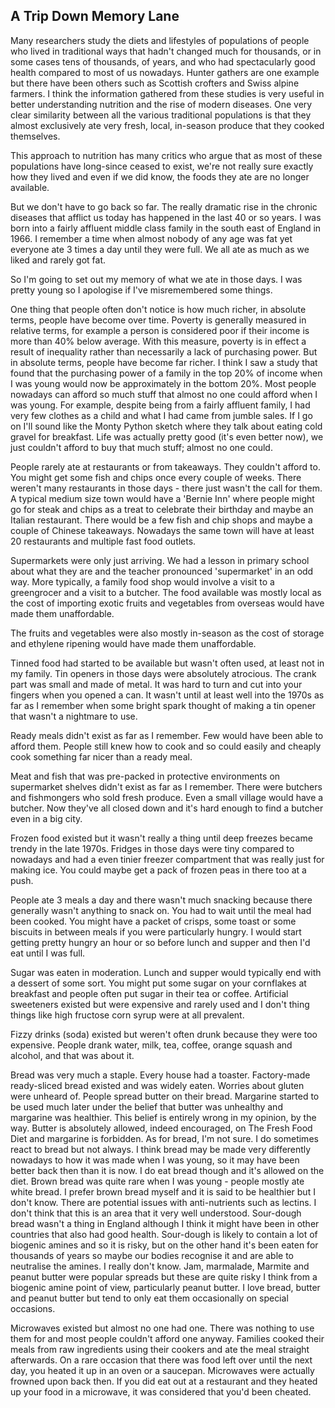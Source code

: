 <a name="memory"></a>
## A Trip Down Memory Lane

Many researchers study the diets and lifestyles of populations of people who lived in traditional ways that hadn't changed much for thousands, or in some cases tens of thousands, of years, and who had spectacularly good health compared to most of us nowadays. Hunter gathers are one example but there have been others such as Scottish crofters and Swiss alpine farmers. I think the information gathered from these studies is very useful in better understanding nutrition and the rise of modern diseases. One very clear similarity between all the various traditional populations is that they almost exclusively ate very fresh, local, in-season produce that they cooked themselves.

This approach to nutrition has many critics who argue that as most of these populations have long-since ceased to exist, we're not really sure exactly how they lived and even if we did know, the foods they ate are no longer available. 

But we don't have to go back so far. The really dramatic rise in the chronic diseases that afflict us today has happened in the last 40 or so years. I was born into a fairly affluent middle class family in the south east of England in 1966. I remember a time when almost nobody of any age was fat yet everyone ate 3 times a day until they were full. We all ate as much as we liked and rarely got fat.

So I'm going to set out my memory of what we ate in those days. I was pretty young so I apologise if I've misremembered some things.

One thing that people often don't notice is how much richer, in absolute terms, people have become over time. Poverty is generally measured in relative terms, for example a person is considered poor if their income is more than 40% below average. With this measure, poverty is in effect a result of inequality rather than necessarily a lack of purchasing power. But in absolute terms, people have become far richer. I think I saw a study that found that the purchasing power of a family in the top 20% of income when I was young would now be approximately in the bottom 20%. Most people nowadays can afford so much stuff that almost no one could afford when I was young. For example, despite being from a fairly affluent family, I had very few clothes as a child and what I had came from jumble sales. If I go on I'll sound like the Monty Python sketch where they talk about eating cold gravel for breakfast. Life was actually pretty good (it's even better now), we just couldn't afford to buy that much stuff; almost no one could. 

People rarely ate at restaurants or from takeaways. They couldn't afford to. You might get some fish and chips once every couple of weeks. There weren't many restaurants in those days - there just wasn't the call for them. A typical medium size town would have a 'Bernie Inn' where people might go for steak and chips as a treat to celebrate their birthday and maybe an Italian restaurant. There would be a few fish and chip shops and maybe a couple of Chinese takeaways. Nowadays the same town will have at least 20 restaurants and multiple fast food outlets.

Supermarkets were only just arriving. We had a lesson in primary school about what they are and the teacher pronounced 'supermarket' in an odd way. More typically, a family food shop would involve a visit to a greengrocer and a visit to a butcher. The food available was mostly local as the cost of importing exotic fruits and vegetables from overseas would have made them unaffordable.

The fruits and vegetables were also mostly in-season as the cost of storage and ethylene ripening would have made them unaffordable.

Tinned food had started to be available but wasn't often used, at least not in my family. Tin openers in those days were absolutely atrocious. The crank part was small and made of metal. It was hard to turn and cut into your fingers when you opened a can. It wasn't until at least well into the 1970s as far as I remember when some bright spark thought of making a tin opener that wasn't a nightmare to use.

Ready meals didn't exist as far as I remember. Few would have been able to afford them. People still knew how to cook and so could easily and cheaply cook something far nicer than a ready meal.

Meat and fish that was pre-packed in protective environments on supermarket shelves didn't exist as far as I remember. There were butchers and fishmongers who sold fresh produce. Even a small village would have a butcher. Now they've all closed down and it's hard enough to find a butcher even in a big city.

Frozen food existed but it wasn't really a thing until deep freezes became trendy in the late 1970s. Fridges in those days were tiny compared to nowadays and had a even tinier freezer compartment that was really just for making ice. You could maybe get a pack of frozen peas in there too at a push.

People ate 3 meals a day and there wasn't much snacking because there generally wasn't anything to snack on. You had to wait until the meal had been cooked. You might have a packet of crisps, some toast or some biscuits in between meals if you were particularly hungry. I would start getting pretty hungry an hour or so before lunch and supper and then I'd eat until I was full.

Sugar was eaten in moderation. Lunch and supper would typically end with a dessert of some sort. You might put some sugar on your cornflakes at breakfast and people often put sugar in their tea or coffee. Artificial sweeteners existed but were expensive and rarely used and I don't thing things like high fructose corn syrup were at all prevalent. 

Fizzy drinks (soda) existed but weren't often drunk because they were too expensive. People drank water, milk, tea, coffee, orange squash and alcohol, and that was about it.

Bread was very much a staple. Every house had a toaster. Factory-made ready-sliced bread existed and was widely eaten. Worries about gluten were unheard of. People spread butter on their bread. Margarine started to be used much later under the belief that butter was unhealthy and margarine was healthier. This belief is entirely wrong in my opinion, by the way. Butter is absolutely allowed, indeed encouraged, on The Fresh Food Diet and margarine is forbidden. As for bread, I'm not sure. I do sometimes react to bread but not always. I think bread may be made very differently nowadays to how it was made when I was young, so it may have been better back then than it is now. I do eat bread though and it's allowed on the diet. Brown bread was quite rare when I was young - people mostly ate white bread. I prefer brown bread myself and it is said to be healthier but I don't know. There are potential issues with anti-nutrients such as lectins. I don't think that this is an area that it very well understood. Sour-dough bread wasn't a thing in England although I think it might have been in other countries that also had good health. Sour-dough is likely to contain a lot of biogenic amines and so it is risky, but on the other hand it's been eaten for thousands of years so maybe our bodies recognise it and are able to neutralise the amines. I really don't know. Jam, marmalade, Marmite and peanut butter were popular spreads but these are quite risky I think from a biogenic amine point of view, particularly peanut butter. I love bread, butter and peanut butter but tend to only eat them occasionally on special occasions. 

Microwaves existed but almost no one had one. There was nothing to use them for and most people couldn't afford one anyway. Families cooked their meals from raw ingredients using their cookers and ate the meal straight afterwards. On a rare occasion that there was food left over until the next day, you heated it up in an oven or a saucepan. Microwaves were actually frowned upon back then. If you did eat out at a restaurant and they heated up your food in a microwave, it was considered that you'd been cheated.

